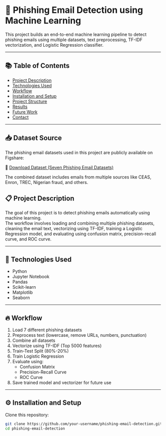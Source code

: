 # 📧 Phishing Email Detection using Machine Learning

This project builds an end-to-end machine learning pipeline to detect phishing emails using multiple datasets, text preprocessing, TF-IDF vectorization, and Logistic Regression classifier.

---

## 📚 Table of Contents
- [Project Description](#project-description)
- [Technologies Used](#technologies-used)
- [Workflow](#workflow)
- [Installation and Setup](#installation-and-setup)
- [Project Structure](#project-structure)
- [Results](#results)
- [Future Work](#future-work)
- [Contact](#contact)

---
## 📥 Dataset Source

The phishing email datasets used in this project are publicly available on Figshare:

🔗 [Download Dataset (Seven Phishing Email Datasets)](https://figshare.com/articles/dataset/Seven_Phishing_Email_Datasets/25432108)

The combined dataset includes emails from multiple sources like CEAS, Enron, TREC, Nigerian fraud, and others.

## 📋 Project Description

The goal of this project is to detect phishing emails automatically using machine learning.  
The workflow involves loading and combining multiple phishing datasets, cleaning the email text, vectorizing using TF-IDF, training a Logistic Regression model, and evaluating using confusion matrix, precision-recall curve, and ROC curve.

---

## 🚀 Technologies Used

- Python
- Jupyter Notebook
- Pandas
- Scikit-learn
- Matplotlib
- Seaborn

---

## 🔥 Workflow

1. Load 7 different phishing datasets
2. Preprocess text (lowercase, remove URLs, numbers, punctuation)
3. Combine all datasets
4. Vectorize using TF-IDF (Top 5000 features)
5. Train-Test Split (80%-20%)
6. Train Logistic Regression
7. Evaluate using:
   - Confusion Matrix
   - Precision-Recall Curve
   - ROC Curve
8. Save trained model and vectorizer for future use

---

## ⚙️ Installation and Setup

Clone this repository:

```bash
git clone https://github.com/your-username/phishing-email-detection.git
cd phishing-email-detection

